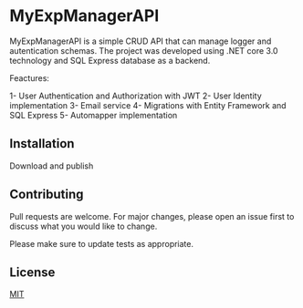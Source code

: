 # MyExpManagerAPI
MyExpManagerAPI is a simple CRUD API that can manage logger and autentication schemas.
The project was developed using .NET core 3.0 technology and SQL Express database as a backend.

Feactures:

1- User Authentication and Authorization with JWT
2- User  Identity implementation
3- Email service
4- Migrations with Entity Framework and SQL Express
5- Automapper implementation

## Installation

Download and publish


## Contributing
Pull requests are welcome. For major changes, please open an issue first to discuss what you would like to change.

Please make sure to update tests as appropriate.

## License
[MIT](https://choosealicense.com/licenses/mit/)
